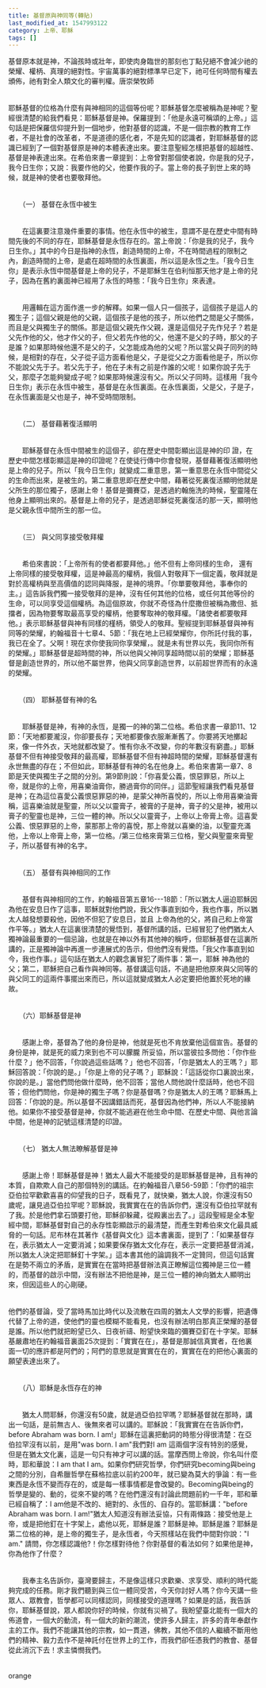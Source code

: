 ```yaml
---
title: 基督原與神同等(轉貼)
last_modified_at: 1547993122
category: 上帝、耶穌
tags: []
---
```


基督原本就是神，不論孩時或壯年，即使肉身臨世的那刻也丁點兒絕不會減少祂的榮耀、權柄、真理的絕對性。宇宙萬事的絕對標準早已定下，祂可任何時間有權去頒佈，祂有對全人類文化的審判權。<!--more-->唐崇榮牧師<br><br><br>耶穌基督的位格為什麼有與神相同的這個等份呢？耶穌基督怎麼被稱為是神呢？聖經很清楚的給我們看見：耶穌基督是神。保羅提到：「他是永遠可稱頌的上帝。」這句話是把保羅信仰提升到一個地步，他對基督的認識，不是一個宗教的教育工作者，不是社會的改革者，不是道德的感化者，不是先知的認識者，對耶穌基督的認識已經到了一個對基督原是神的本體表達出來。要注意聖經怎樣把基督的超越性、基督是神表達出來。在希伯來書一章提到：上帝曾對那個使者說，你是我的兒子，我今日生你；又說：我要作他的父，他要作我的子。當上帝的長子到世上來的時候，就是神的使者也要敬拜他。 <br><br><br>　　（一） 基督在永恆中被生 <br><br><br>　　在這裏要注意幾件重要的事情。他在永恆中的被生，意謂不是在歷史中間有時間先後的不同的存在，耶穌基督是永恆存在的。當上帝說：「你是我的兒子，我今日生你。」其中的今日是指神的永恆，創造時間的上帝，不在時間過程的限制之內，創造時間的上帝，是處在超時間的永恆裏面，所以這是永恆之生。「我今日生你」是表示永恆中間基督是上帝的兒子，不是耶穌生在伯利恒那天他才是上帝的兒子，因為在舊約裏面神已經用了永恆的時態：「我今日生你」來表達。<br><br><br>　　用邏輯在這方面作進一步的解釋。如果一個人只一個孩子，這個孩子是這人的獨生子；這個父親是他的父親，這個孩子是他的孩子，所以他們之間是父子關係，而且是父與獨生子的關係。那是這個父親先作父親，還是這個兒子先作兒子？若是父先作他的父，他才作父的子，但父若先作他的父，他還不是父的子時，那父的子是誰？如果那時候他還不是父的子，父怎能成為他的父呢？所以當父與子同列的時候，是相對的存在，父子從子這方面看他是父，子是從父之方面看他是子，所以你不能說父先于子。若父先于子，他在子未有之前是作誰的父呢！如果你說子先于父，那麼子怎能夠變成子呢？如果那時候還沒有父。所以父子同時。這樣用「我今日生你」表示在永恆中被生，基督是在永恆裏面。在永恆裏面，父是父，子是子，在永恆裏面是父也是子，神不受時間限制。<br><br><br>　　（二） 基督藉著復活顯明 <br><br><br>　　耶穌基督在永恆中間被生的這個子，卻在歷史中間彰顯出這是神的印 證，在歷史中間怎樣彰顯這是神的印證呢？在使徒行傳中你會發現，基督藉著復活顯明他是上帝的兒子。所以「我今日生你」就變成二重意思，第一重意思在永恆中間從父的生命而出來，是被生的。第二重意思即在歷史中間，藉著從死裏復活顯明他就是父所生的那位獨子，感謝上帝！基督是彌賽亞，是透過約翰施洗的時候，聖靈隆在他身上顯明出來的。基督是上帝的兒子，是透過耶穌從死裏復活的那一天，顯明他是父親永恆中間所生的那一位。 <br><br><br>　　（三） 與父同享接受敬拜權 <br><br><br>　　希伯來書說：「上帝所有的使者都要拜他。」他不但有上帝同樣的生命， 還有上帝同樣的接受敬拜權，這是神最高的權柄，我個人對敬拜下一個定義，敬拜就是對於高權柄與至高價值的認同與降服，是神的境界。「你單要敬拜他，事奉你的主。」這告訴我們獨一接受敬拜的是神，沒有任何其他的位格，或任何其他等份的生命，可以同享受這個權柄。為這個原故，你就不奇怪為什麼撒但被稱為撒但、抵擋者，因為物要奪取最高享受的權柄，他要奪取神的敬拜權。「諸使者都要敬拜他。」表示耶穌基督與神有同樣的槿柄，領受人的敬拜。聖經提到耶穌基督與神有同等的榮耀，約翰福音十七章4、5節：「我在地上已經榮耀你，你所託付我的事，我已在全了。父啊！現在求你使我同你享榮耀，。就是未有世界以先，我同你所有的榮耀。」耶穌基督是超時間的神，所以他與父神同享超時間以前的榮耀；耶穌基督是創造世界的，所以他不屬世界，他與父同享創造世界，以前超世界而有的永遠的榮耀。<br><br><br>　　（四） 耶穌基督有神的名 <br><br><br>　　耶穌基督是神，有神的永恆，是獨一的神的第二位格。希伯求書一章節11、12節：「天地都要瀧沒，你卻要長存；天地都要像衣服漸漸舊了。你要將天地擲起來，像一件外衣，天地就都改變了。惟有你永不改變，你的年數沒有窮盡。」耶穌基督不但有神接受敬拜的最高權，耶穌基督不但有神超時間的榮耀，耶穌基督還有永世無盡的存在；不但如此，耶穌基督有神的名在他身上。希伯來書第一章7、8節是天使與獨生子之間的分別。第9節則說：「你喜愛公義，恨惡罪惡，所以上帝，就是你的上帝，用喜樂油膏你，勝過膏你的同伴。」這節聖經讓我們看見基督是神；在為這位喜愛公義恨惡罪惡的神，是蒙父神所喜悅的，所以上帝用喜樂油膏稱，這喜樂油就是聖靈，所以父以靈膏子，被膏的子是神，膏子的父是神，被用以膏子的聖靈也是神，三位一體的神。所以父以靈膏子，上帝以上帝膏上帝。這喜愛公義、恨惡罪惡的上帝，蒙那那上帝的喜悅，那上帝就以喜樂的油，以聖靈充滿他，上帝以上帝膏上帝，第一位格。/第三位格來膏第三位格，聖父與聖靈來膏聖子，所以基督有神的名字。<br><br><br>　　（五） 基督有與神相同的工作 <br><br><br>　　基督有與神相同的工作，約翰福音第五章16---18節：「所以猶太人逼迫耶穌因為他在安息日作了這事，耶穌就對他們說，我父作事直到如今，我也作事，所以猶太人越發想要殺他，因他不但犯了安息日，並且 上帝為他的父，將自己和上帝當作平等。」猶太人在這裏很清楚的覺悟到，基督所講的話，已經冒犯了他們猶太人獨神論最重要的一個忌論，也就是在神以外有其他神的稱呼，但耶穌基督在這裏所講的，正是獨神論中再進一步連展式的告示，但他們沒有覺悟。「我父作事直到如今，我也作事。」這句話在猶太人的觀念裏冒犯了兩件事：第一，耶穌 神為他的父；第二，耶穌把自己看作與神同等。基督講這句話，不過是把他原來與父同等的與父同工的這兩件事擺出來而已，所以這就變成猶太人必定要把他置於死地的緣故。 <br><br><br>　　（六）耶穌基督是神 <br><br><br>　　感謝上帝，基督為了他的身份是神，他就是死也不肯放棄他這個宣告。基督的身份是神，就是死的威力來到也不可以朦朧 所妥協，所以當彼拉多問他：「你作些什麼？」他不回答，「你說過這些話嗎？」他也不回答，「你是猶太人的王嗎？」耶穌回答說：「你說的是。」「你是上帝的兒子嗎？」耶穌說：「這話從你口裏說出來，你說的是。」當他們問他做什麼時，他不回答；當他人問他說什麼話時，他也不回答；但他們問他，你是神的獨生子嗎？你是基督嗎？你是猶太人的王嗎？耶穌馬上回答：「你說的是。所以基督不因講錯話而死，基督因為他們神，所以人不能接納他。如果你不接受基督是神，你就不能逃避在他生命中間、在歷史中間、與他言論中間，他是神的記號這樣清楚的印證。 <br><br><br>　　（七） 猶太人無法瞭解基督是神 <br><br><br>　　感謝上帝！耶穌基督是神！猶太人最大不能接受的是耶穌基督是神，且有神的本質，自欺欺人自己的那個特別的講話。在約翰福音八章56-59節：「你們的祖宗亞伯拉罕歡歡喜喜的仰望我的日子，既看見了，就快樂，猶太人說，你還沒有50歲呢，讓見過亞伯拉罕呢？耶穌說，我實實在在的告訴你們，還沒有亞伯拉罕就有了我。於是他們拿石頭要打他，耶穌卻躲藏，從殿裏出去了。」這段聖經是全本聖經中間，耶穌基督對自己的永存性彰顯啟示的最清楚，而產生對希伯來文化最具威脅的一句話。尼布林在其著作《基督與文化》這本書裏面，提到了：「如果基督存在，表示猶太人一定要消減；如果要保存猶太文化存在，表示一定要把基督消減，所以猶太人決定把耶穌釘十字架。」這本書其他的論調我不一定贊同，但這句話實在是勢不兩立的矛盾，是實實在在當時把基督辦法真正瞭解這位獨神是三位一體的，而基督的啟示中間，沒有辦法不把他是神，是三位一體的神向猶太人顯明出來，但因這些人的心剛硬。<br><br><br>他們的基督論，受了當時馬加比時代以及流散在四周的猶太人文學的影響，把遺傳代替了上帝的道，使他們的靈也模糊不能看見，也沒有辦法明白那真正榮耀的基督是誰。所以他們就把盼望已久、日夜祈禱、盼望快來臨的彌賽亞釘在十字架。耶穌基嚴肅地在約翰福音裏面25次提到：「實實在在」，基督是那誠信真實者，在他裏面一切的應許都是阿們的；阿們的意思就是實實在在的，實實在在的把他心裏面的願望表達出來了。<br><br><br>　　（八）耶穌是永恆存在的神 <br><br><br>　　猶太人問耶穌，你還沒有50歲，就是過亞伯拉罕嗎？耶穌基督就在那時，講出一句話，是前無古人、後無來者可以講的。耶穌說：「我實實在在告訴你們，before Abraham was born. I am!」耶穌在這裏把動詞的時態分得很清楚：在亞伯拉罕沒有以前，是用"was born. I am"我們對I am 這兩個字沒有特別的感覺，但是在猶太文化裏，這是一句只有神才可以講的話。當摩西問上帝說，你名叫什麼時，耶和華說：I am that I am。如果你們研究哲學，你們研究becoming與being之間的分別，自希臘哲學在蘇格拉底以前約200年，就已變為莫大的爭論：有一些東西是永恆不變而存在的，或是每一樣事情都是會改變的。Becoming與being的哲學是變的、動的，從來不變的嗎？在他們還沒有討論此問題前約一千年，耶和華已經自稱了：I am他是不改的、絕對的、永恆的、自存的。當耶穌講："before Abraham was born. I am!"猶太人知道沒有辦法妥協，只有兩條路：接受他是上帝，或是把他釘在十字架上，處他以死，耶穌是誰？耶穌是神。耶穌是誰？耶穌是第二位格的神，是上帝的獨生子，是永恆者，今天照樣站在我們中間對你說："I am." 請問，你怎樣認識他?！你怎樣對待他？你對基督的看法如何？如果他是神，你為他作了什麼？ <br><br><br>　　我奉主名告訴你，臺灣要歸主，不是像這樣只求歡樂、求享受、順利的時代能夠完成的任務。剛才我們聽到與三位一體同受苦，今天你討好人嗎？你今天講一些眾人、眾教會，哲學都可以同樣認同，同樣接受的道理嗎？如果是的話，我告訴你，耶穌基督說，眾人都說你好的時候，你就有災禍了。我盼望臺北能有一個大的佈道會，一個大的動流，有一個大的新的潮流，使許多人歸主，許多的青年奉獻作主的工作。我們不能讓其他的宗教，如一貫道，佛教，其他不信的人繼續不斷用他們的精神、毅力去作不是神託付在世界上的工作，而我們卻任憑我們的教會、基督從此消沉下去！求主憐憫我們。<br><br><br>orange
